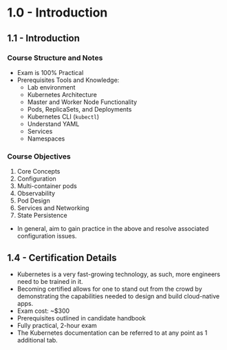 # 1.0 - Introduction

## 1.1 - Introduction

### Course Structure and Notes

- Exam is 100% Practical
- Prerequisites Tools and Knowledge:
  - Lab environment
  - Kubernetes Architecture
  - Master and Worker Node Functionality
  - Pods, ReplicaSets, and Deployments
  - Kubernetes CLI (`kubectl`)
  - Understand YAML
  - Services
  - Namespaces

### Course Objectives

1. Core Concepts
1. Configuration
1. Multi-container pods
1. Observability
1. Pod Design
1. Services and Networking
1. State Persistence

- In general, aim to gain practice in the above and resolve associated configuration issues.

## 1.4 - Certification Details

- Kubernetes is a very fast-growing technology, as such, more engineers need to be trained in it.
- Becoming certified allows for one to stand out from the crowd by demonstrating the capabilities needed to design and build cloud-native apps.
- Exam cost: ~$300
- Prerequisites outlined in candidate handbook
- Fully practical, 2-hour exam
- The Kubernetes documentation can be referred to at any point as 1 additional tab.
